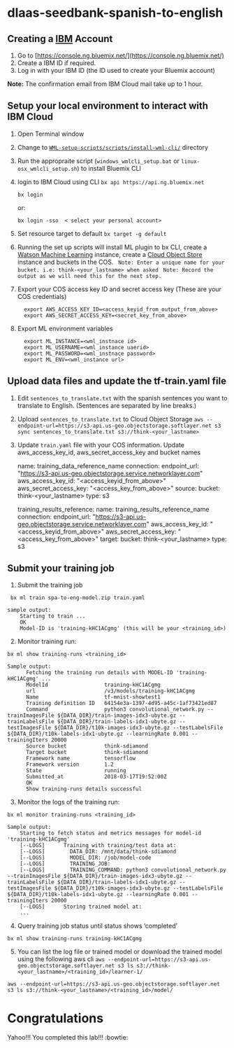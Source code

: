 # dlaas-seedbank-spanish-to-english

## Creating a [IBM][ibmcloud] Account

  1. Go to [https://console.ng.bluemix.net/](https://console.ng.bluemix.net/)
  2. Create a IBM ID if required.
  3. Log in with your IBM ID (the ID used to create your Bluemix account)

**Note:** The confirmation email from IBM Cloud mail take up to 1 hour.

## Setup your local environment to interact with IBM Cloud 

1. Open Terminal window 
2. Change to [`WML-setup-scripts/scripts/install-wml-cli/`][setup_scripts] directory
3. Run the appropraite script (`windows_wmlcli_setup.bat` or `linux-osx_wmlcli_setup.sh`) to install Bluemix CLI 
4. login to IBM Cloud using CLI
     `bx api https://api.ng.bluemix.net`
    
     `bx login`
     
      or:
     
     `bx login -sso  < select your personal account>`
5. Set resource target to default
     `bx target -g default`      
6. Running the set up scripts will install ML plugin to bx CLI, create a [Watson Machine Learning][wml_service] instance, create a [Cloud Object Store][cos_service] instance and buckets in the COS.
   ` Note: Enter a unique name for your bucket. i.e: think-<your_lastname> when asked`
   ` Note: Record the output as we will need this for the next step.`
7. Export your COS access key ID and secret access key (These are your COS credentials)

   		 export AWS_ACCESS_KEY_ID=<access_keyid_from_output_from_above>
   	     export AWS_SECRET_ACCESS_KEY=<secret_key_from_above>

8. Export ML environment variables

 	     export ML_INSTANCE=<wml_instnace id>
 	     export ML_USERNAME=<wml_instance uaerid>   
 	     export ML_PASSWORD=<wml_instnace password>
  	     export ML_ENV=<wml_instance url> 
         
## Upload data files and update the tf-train.yaml file
1. Edit `sentences_to_translate.txt` with the spanish sentences you want to translate to English. (Sentences are separated by line breaks.)

2. Upload `sentences_to_translate.txt` to Cloud Object Storage
   `aws --endpoint-url=https://s3-api.us-geo.objectstorage.softlayer.net s3 sync sentences_to_translate.txt s3://think-<your_lastname>`
 
2. Update `train.yaml` file with your COS information. Update aws_access_key_id, aws_secret_access_key and bucket names


    name: training_data_reference_name
    connection:
      endpoint_url: "https://s3-api.us-geo.objectstorage.service.networklayer.com"
      aws_access_key_id: "<access_keyid_from_above>"
      aws_secret_access_key: "<access_key_from_above>"
    source:
      bucket: think-<your_lastname>
    type: s3
    
    training_results_reference:
      name: training_results_reference_name
      connection:
        endpoint_url: "https://s3-api.us-geo.objectstorage.service.networklayer.com"
        aws_access_key_id: "<access_keyid_from_above>"
        aws_secret_access_key: "<access_key_from_above>"
      target:
        bucket: think-<your_lastname>
      type: s3

  
## Submit your training job

1. Submit the training job

 ` bx ml train spa-to-eng-model.zip train.yaml`
 
    sample output:
        Starting to train ...
        OK
        Model-ID is 'training-kHC1ACgmg' (this will be your <training_id>)

2. Monitor training run:

  `bx ml show training-runs <training_id>`

    Sample output:
          Fetching the training run details with MODEL-ID 'training-kHC1ACgmg' ...
          ModelId                  training-kHC1ACgmg
          url                      /v3/models/training-kHC1ACgmg
          Name                     tf-mnist-showtest1
          Training definition ID   64154e3a-1397-4d95-a45c-1af73421ed87
          Command                  python3 convolutional_network.py --trainImagesFile ${DATA_DIR}/train-images-idx3-ubyte.gz --trainLabelsFile ${DATA_DIR}/train-labels-idx1-ubyte.gz --testImagesFile ${DATA_DIR}/t10k-images-idx3-ubyte.gz --testLabelsFile ${DATA_DIR}/t10k-labels-idx1-ubyte.gz --learningRate 0.001 --trainingIters 20000
          Source bucket            think-sdiamond
          Target bucket            think-sdiamond
          Framework name           tensorflow
          Framework version        1.2
          State                    running
          Submitted_at             2018-03-17T19:52:00Z
          OK
          Show training-runs details successful

3. Monitor the logs of the training run:

  `bx ml monitor training-runs <training_id>`

    Sample output:
        Starting to fetch status and metrics messages for model-id 'training-kHC1ACgmg'
        [--LOGS]      Training with training/test data at:
        [--LOGS]        DATA_DIR: /mnt/data/think-sdiamond
        [--LOGS]        MODEL_DIR: /job/model-code
        [--LOGS]        TRAINING_JOB:
        [--LOGS]        TRAINING_COMMAND: python3 convolutional_network.py --trainImagesFile ${DATA_DIR}/train-images-idx3-ubyte.gz --trainLabelsFile ${DATA_DIR}/train-labels-idx1-ubyte.gz --testImagesFile ${DATA_DIR}/t10k-images-idx3-ubyte.gz --testLabelsFile ${DATA_DIR}/t10k-labels-idx1-ubyte.gz --learningRate 0.001 --trainingIters 20000
        [--LOGS]      Storing trained model at:
        ...

4.  Query training job status until status shows ‘completed’
   
   `bx ml show training-runs training-kHC1ACgmg`
   
5. You can list  the log file  or trained model or download the  trained model using the following aws cli
`aws --endpoint-url=https://s3-api.us-geo.objectstorage.softlayer.net s3 ls s3://think-<your_lastname>/<training_id>/learner-1/`

`aws --endpoint-url=https://s3-api.us-geo.objectstorage.softlayer.net s3 ls s3://think-<your_lastname>/<training_id>/model/`

# Congratulations
Yahoo!!! You completed this lab!!! :bowtie:

[ibmcloud]: https://console.ng.bluemix.net/
[wml_service]: https://console.bluemix.net/catalog/services/machine-learning?taxonomyNavigation=apps
[cos_service]: https://console.bluemix.net/catalog/services/cloud-object-storage?taxonomyNavigation=apps
[setup_scripts]: https://github.com/atinsood/WML-setup-scripts.git
